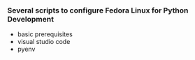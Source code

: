 ### Several scripts to configure Fedora Linux for Python Development

-   basic prerequisites
-   visual studio code
-   pyenv

